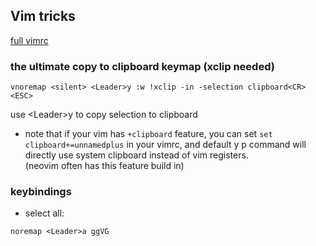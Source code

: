 ## Vim tricks

[full vimrc](.vimrc)
### the ultimate copy to clipboard keymap (xclip needed)
``` vim
vnoremap <silent> <Leader>y :w !xclip -in -selection clipboard<CR><ESC>
```
use \<Leader\>y to copy selection to clipboard
+ note that if your vim has `+clipboard` feature, you can set `set clipboard+=unnamedplus` in your vimrc, and default y p command will directly use system clipboard instead of vim registers. \
    (neovim often has this feature build in)
### keybindings
+ select all:
```vim
noremap <Leader>a ggVG
```
